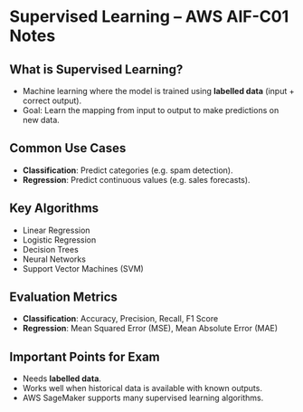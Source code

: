 # Supervised Learning – AWS AIF-C01 Notes

## What is Supervised Learning?
- Machine learning where the model is trained using **labelled data** (input + correct output).
- Goal: Learn the mapping from input to output to make predictions on new data.

## Common Use Cases
- **Classification**: Predict categories (e.g. spam detection).
- **Regression**: Predict continuous values (e.g. sales forecasts).

## Key Algorithms
- Linear Regression
- Logistic Regression
- Decision Trees
- Neural Networks
- Support Vector Machines (SVM)

## Evaluation Metrics
- **Classification**: Accuracy, Precision, Recall, F1 Score
- **Regression**: Mean Squared Error (MSE), Mean Absolute Error (MAE)

## Important Points for Exam
- Needs **labelled data**.
- Works well when historical data is available with known outputs.
- AWS SageMaker supports many supervised learning algorithms.
